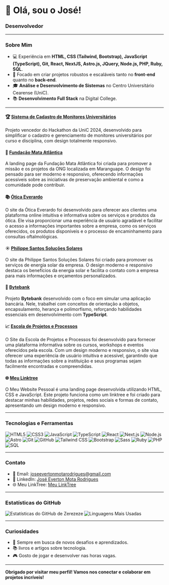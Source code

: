 # 👋 Olá, sou o José!

### Desenvolvedor 

---

### Sobre Mim

- 💻 Experiência em **HTML, CSS (Tailwind, Bootstrap), JavaScript (TypeScript), Git, React, NextJS, Astro.js, JQuery, Node.js, PHP, Ruby, SQL**.
- 🎯 Focado em criar projetos robustos e escaláveis tanto no **front-end** quanto no **back-end**.
- 🎓 **Análise e Desenvolvimento de Sistemas** no Centro Universitário Cearense (UniC).
- 📚 **Desenvolvimento Full Stack** na Digital College.

---

#### 🏆 **[Sistema de Cadastro de Monitores Universitários](https://zerezeze.github.io/hackathon-unic/)**
Projeto vencedor do Hackathon da UniC 2024, desenvolvido para simplificar o cadastro e gerenciamento de monitores universitários por curso e disciplina, com design totalmente responsivo.

#### 🌳 **[Fundação Mata Atlântica](https://fundacao-mata-atlantica-cearense.vercel.app/)**
A landing page da Fundação Mata Atlântica foi criada para promover a missão e os projetos da ONG localizada em Maranguape. O design foi pensado para ser moderno e responsivo, oferecendo informações acessíveis sobre as iniciativas de preservação ambiental e como a comunidade pode contribuir.

#### 📚 **[Ótica Everardo](https://zerezeze.github.io/otica-everardo/)**
O site da Ótica Everardo foi desenvolvido para oferecer aos clientes uma plataforma online intuitiva e informativa sobre os serviços e produtos da ótica. Ele visa proporcionar uma experiência de usuário agradável e facilitar o acesso a informações importantes sobre a empresa, como os serviços oferecidos, os produtos disponíveis e o processo de encaminhamento para consultas oftalmológicas.

#### ☀️ **[Philippe Santos Soluções Solares](https://zerezeze.github.io/Philippe-Santos-solucoes-solares/)**
O site da Philippe Santos Soluções Solares foi criado para promover os serviços de energia solar da empresa. O design moderno e responsivo destaca os benefícios da energia solar e facilita o contato com a empresa para mais informações e orçamentos personalizados.

#### 🏦 **[Bytebank](https://byte-bank-sigma.vercel.app/)**
Projeto **Bytebank** desenvolvido com o foco em simular uma aplicação bancária. Nele, trabalhei com conceitos de orientação a objetos, encapsulamento, herança e polimorfismo, reforçando habilidades essenciais em desenvolvimento com **TypeScript**.

#### 📈 [Escola de Projetos e Processos](https://zerezeze.github.io/Escola-de-Projetos-e-Processos/)
O Site da Escola de Projetos e Processos foi desenvolvido para fornecer uma plataforma informativa sobre os cursos, workshops e eventos oferecidos pela escola. Com um design moderno e responsivo, o site visa oferecer uma experiência de usuário intuitiva e acessível, garantindo que todas as informações sobre a instituição e seus programas sejam facilmente encontradas e compreendidas.

#### 🌐 [Meu Linktree](https://zerezeze.github.io/My-Website/)
O Meu Website Pessoal é uma landing page desenvolvida utilizando HTML, CSS e JavaScript. Este projeto funciona como um linktree e foi criado para destacar minhas habilidades, projetos, redes sociais e formas de contato, apresentando um design moderno e responsivo.

---

### Tecnologias e Ferramentas

![HTML5](https://img.shields.io/badge/-HTML5-E34F26?style=flat-square&logo=html5&logoColor=white)
![CSS3](https://img.shields.io/badge/-CSS3-1572B6?style=flat-square&logo=css3&logoColor=white)
![JavaScript](https://img.shields.io/badge/-JavaScript-F7DF1E?style=flat-square&logo=javascript&logoColor=black)
![TypeScript](https://img.shields.io/badge/-TypeScript-3178C6?style=flat-square&logo=typescript&logoColor=white)
![React](https://img.shields.io/badge/-React-61DAFB?style=flat-square&logo=react&logoColor=black)
![Next.js](https://img.shields.io/badge/-Next.js-000000?style=flat-square&logo=next.js&logoColor=white)
![Node.js](https://img.shields.io/badge/-Node.js-339933?style=flat-square&logo=node.js&logoColor=white)
![Astro](https://img.shields.io/badge/-Astro.js-FF6F61?style=flat-square&logo=astro&logoColor=white)
![Git](https://img.shields.io/badge/-Git-F05032?style=flat-square&logo=git&logoColor=white)
![GitHub](https://img.shields.io/badge/-GitHub-181717?style=flat-square&logo=github&logoColor=white)
![Tailwind CSS](https://img.shields.io/badge/-Tailwind%20CSS-38B2AC?style=flat-square&logo=tailwindcss&logoColor=white)
![Bootstrap](https://img.shields.io/badge/-Bootstrap-563D7C?style=flat-square&logo=bootstrap&logoColor=white)
![Sass](https://img.shields.io/badge/-Sass-CC6699?style=flat-square&logo=sass&logoColor=white)
![Ruby](https://img.shields.io/badge/-Ruby-CC342D?style=flat-square&logo=ruby&logoColor=white)
![PHP](https://img.shields.io/badge/-PHP-777BB4?style=flat-square&logo=php&logoColor=white)
![SQL](https://img.shields.io/badge/-SQL-003B57?style=flat-square&logo=sqlite&logoColor=white)

---

### Contato

- 📧 Email: [joseevertonmotarodrigues@gmail.com](mailto:joseevertonmotarodrigues@gmail.com)
- 💼 LinkedIn: [José Everton Mota Rodrigues](https://www.linkedin.com/in/jos%C3%A9-everton-mota-rodrigues-0a8323294/)
- 🌐 Meu LinkTree: [Meu LinkTree](https://zerezeze.github.io/My-Website/)

---

### Estatísticas do GitHub

![Estatísticas do GitHub de Zerezeze](https://github-readme-stats.vercel.app/api?username=zerezeze&show_icons=true&theme=radical)
![Linguagens Mais Usadas](https://github-readme-stats.vercel.app/api/top-langs/?username=zerezeze&layout=compact&theme=radical)

---

### Curiosidades

- 🚀 Sempre em busca de novos desafios e aprendizados.
- 📚 livros e artigos sobre tecnologia.
- 🎮 Gosto de jogar e desenvolver nas horas vagas.

---

**Obrigado por visitar meu perfil! Vamos nos conectar e colaborar em projetos incríveis!**
